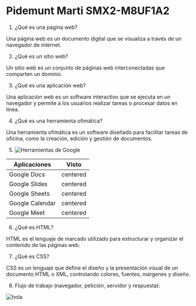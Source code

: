 # Pidemunt Marti SMX2-M8UF1A2
1. ¿Qué es una página web?

Una página web es un documento digital que se visualiza a través de un navegador de internet.

2. ¿Qué es un sitio web?

Un sitio web es un conjunto de páginas web interconectadas que comparten un dominio.

3. ¿Qué es una aplicación web?

Una aplicación web es un software interactivo que se ejecuta en un navegador y permite a los usuarios realizar tareas o procesar datos en línea.

4. ¿Qué es una herramienta ofimática?

Una herramienta ofimática es un software diseñado para facilitar tareas de oficina, como la creación, edición y gestión de documentos.

5. ![Herramientas de Google](https://www.google.com/intl/es-419/chrome/browser-tools/)

| Aplicaciones | Visto |
|---------------|------------|
|Google Docs|centered|![visto](https://github.com/MARTIPIDEMUNT/cristiano/blob/main/visto.jpg)|
|Google Slides|centered|![visto](https://github.com/MARTIPIDEMUNT/cristiano/blob/main/visto.jpg)|
|Google Sheets|centered|![visto](https://github.com/MARTIPIDEMUNT/cristiano/blob/main/visto.jpg)|
|Google Calendar|centered|![calendario](https://github.com/MARTIPIDEMUNT/cristiano/blob/main/calendario.png)|
|Google Meet|centered|![ordenador](https://github.com/MARTIPIDEMUNT/cristiano/blob/main/ordenador.jpeg)|

6. ¿Qué es HTML?

HTML es el lenguaje de marcado utilizado para estructurar y organizar el contenido de las páginas web.

<!DOCTYPE html>
<HTML lang="en">
<head>
	<meta charset="UTF-8">
	<meta http-equiv="X-UA-Compatible" content="IE=Edge">
	<meta name="viewport" content="width=device-width, initial-scale=1.0">
</head>
<body>

</body>
</html>

7. ¿Qué es CSS?

CSS es un lenguaje que define el diseño y la presentación visual de un documento HTML o XML, controlando colores, fuentes, márgenes y diseño.

8. Flujo de trabajo (navegador, petición, servidor y respuesta):

![hola](https://github.com/MARTIPIDEMUNT/cristiano/blob/main/hola.png)
